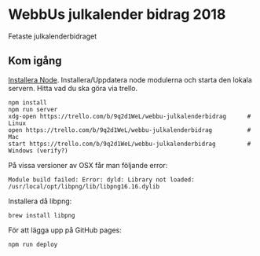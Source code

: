 # WebbUs julkalender bidrag 2018

Fetaste julkalenderbidraget

## Kom igång
[Installera Node](https://nodejs.org/en/).
Installera/Uppdatera node modulerna och starta den lokala servern. Hitta vad du ska göra via trello.
````
npm install
npm run server
xdg-open https://trello.com/b/9q2d1WeL/webbu-julkalenderbidrag      # Linux
open https://trello.com/b/9q2d1WeL/webbu-julkalenderbidrag          # Mac
start https://trello.com/b/9q2d1WeL/webbu-julkalenderbidrag         # Windows (verify?)
````

På vissa versioner av OSX får man följande error:
````
Module build failed: Error: dyld: Library not loaded: /usr/local/opt/libpng/lib/libpng16.16.dylib
````
Installera då libpng:
````
brew install libpng
````

För att lägga upp på GitHub pages:
```
npm run deploy
```
